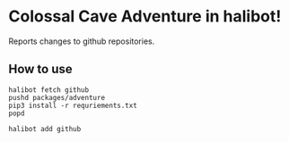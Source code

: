 Colossal Cave Adventure in halibot!
===================================

Reports changes to github repositories.

How to use
----------

```shell
halibot fetch github
pushd packages/adventure
pip3 install -r requriements.txt
popd
```

```shell
halibot add github
```

